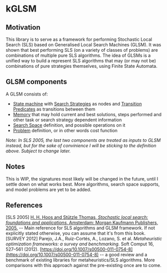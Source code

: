 # kGLSM
## Motivation
This library is to serve as a framework for performing Stochastic Local Search (SLS) based on Generalised Local Search Machines (GLSM). It was shown that best performing SLS (on a variety of classes of problems) are combinations of multiple pure SLS algorithms. The idea of GLSMs is a unified way to build a represent SLS algorithms that may (or may not be) combinations of pure strategies themselves, using Finite State Automata.

## GLSM components
A GLSM consists of:

* [State machine](src/main/kotlin/com/sihvi/glsm/sls/StateMachine.kt) with [Search Strategies](src/main/kotlin/com/sihvi/glsm/strategy/Strategy.kt) as nodes and [Transition Predicates](src/main/kotlin/com/sihvi/glsm/transitionpredicate/TransitionPredicate.kt) as transitions between them
* [Memory](src/main/kotlin/com/sihvi/glsm/memory/Memory.kt) that may hold current and best solutions, steps performed and other task or search strategy dependent information
* [Search Space](src/main/kotlin/com/sihvi/glsm/space/SearchSpace.kt) definition, and possible operations on it 
* [Problem](src/main/kotlin/com/sihvi/glsm/problem/Problem.kt) definition, or in other words cost function

_Note: In SLS 2005, the last two components are treated as inputs to GLSM instead, but for the sake of convinience I will be sticking to the definition above. Subject to change later._

## Notes
This is WIP, the signatures most likely will be changed in the future, until I settle down on what works best. More algorithms, search space supports, and model problems are yet to be added.

## References
[SLS 2005] [H. H. Hoos and Stützle Thomas, _Stochastic local search: foundations and applications._ Amsterdam: Morgan Kaufmann Publishers, 2005.](https://www.elsevier.com/books/stochastic-local-search/hoos/978-1-55860-872-6) -- Main reference for SLS algorithms and GLSM framework. If not explicitly stated otherwise, you can assume that it's from this book.
[SURVEY 2012] Parejo, J.A., Ruiz-Cortés, A., Lozano, S. et al. _Metaheuristic optimization frameworks: a survey and benchmarking._ Soft Comput 16, 527–561 (2012). [https://doi.org/10.1007/s00500-011-0754-8](https://doi.org/10.1007/s00500-011-0754-8) -- a good review and a benchmark of existing libraries for metaheuristics/SLS algorithms. More comparisons with this approach against the pre-existing once are to come.
